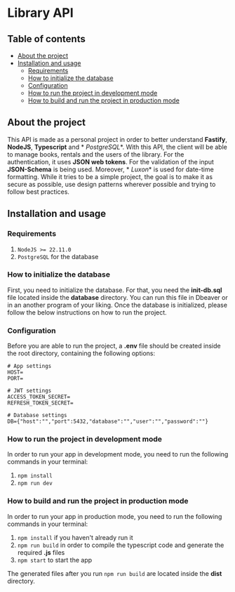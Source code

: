 # Library API

## Table of contents

- [About the project](#about-the-project)
- [Installation and usage](#installation-and-usage)
    - [Requirements](#requirements)
    - [How to initialize the database](#how-to-initialize-the-database)
    - [Configuration](#configuration)
    - [How to run the project in development mode](#how-to-run-the-project-in-development-mode)
    - [How to build and run the project in production mode](#how-to-build-and-run-the-project-in-production-mode)

## About the project

This API is made as a personal project in order to better understand **Fastify**, **NodeJS**, **Typescript** and *
*PostgreSQL**. With this API, the client will be able to manage books, rentals and the users of the library. For the
authentication, it uses **JSON web tokens**. For the validation of the input **JSON-Schema** is being used. Moreover, *
*Luxon** is used for date-time formatting. While it tries to be a simple project, the goal is to make it as secure as
possible, use design patterns wherever possible and trying to follow best practices.

## Installation and usage

### Requirements

1. ```NodeJS >= 22.11.0```
2. ```PostgreSQL``` for the database

### How to initialize the database

First, you need to initialize the database. For that, you need the **init-db.sql** file located inside the **database**
directory. You can run this file in Dbeaver or in an another program of your liking. Once the database is initialized,
please follow the below instructions on how to run the project.

### Configuration

Before you are able to run the project, a **.env** file should be created inside the root directory, containing the
following options:

```
# App settings
HOST=
PORT=

# JWT settings
ACCESS_TOKEN_SECRET=
REFRESH_TOKEN_SECRET=

# Database settings
DB={"host":"","port":5432,"database":"","user":"","password":""}
```

### How to run the project in development mode

In order to run your app in development mode, you need to run the following commands in your terminal:

1. ```npm install```
2. ```npm run dev```

### How to build and run the project in production mode

In order to run your app in production mode, you need to run the following commands in your terminal:

1. ```npm install``` if you haven't already run it
2. ```npm run build``` in order to compile the typescript code and generate the required **.js** files
3. ```npm start``` to start the app

The generated files after you run ```npm run build``` are located inside the **dist** directory.